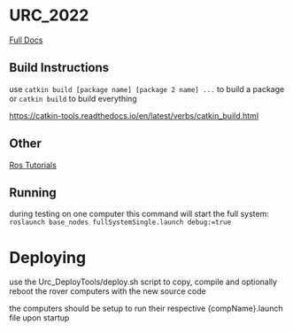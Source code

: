 # URC_2022

[Full Docs](https://docs.google.com/document/d/1HZW7jHYWGAuONX8vwVCPRpkgOKioc5_Ffjo8CsBJvVM/edit?usp=sharing)

## Build Instructions

use `catkin build [package name] [package 2 name] ...` to build a package or `catkin build` to build everything

https://catkin-tools.readthedocs.io/en/latest/verbs/catkin_build.html

## Other

[Ros Tutorials](https://wiki.ros.org/ROS/Tutorials)

## Running
 during testing on one computer this command will start the full system: 
 `roslaunch base_nodes fullSystemSingle.launch debug:=true`

# Deploying

use the Urc_DeployTools/deploy.sh script to copy, compile and optionally reboot the rover computers with the new source code

the computers should be setup to run their respective {compName}.launch file upon startup